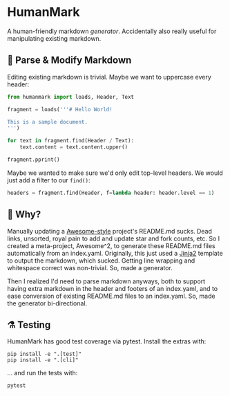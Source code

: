 # HumanMark

A human-friendly markdown *generator*. Accidentally also really useful for
manipulating existing markdown.

## 📝 Parse & Modify Markdown

Editing existing markdown is trivial. Maybe we want to uppercase every
header:

```python
from humanmark import loads, Header, Text

fragment = loads('''# Hello World!

This is a sample document.
''')

for text in fragment.find(Header / Text):
    text.content = text.content.upper()

fragment.pprint()
```

Maybe we wanted to make sure we'd only edit top-level headers. We would just
add a filter to our `find()`:

```python
headers = fragment.find(Header, f=lambda header: header.level == 1)
```

## 🙈 Why?

Manually updating a [Awesome-style][] project's README.md sucks. Dead links,
unsorted, royal pain to add and update star and fork counts, etc. So I
created a meta-project, Awesome^2, to generate these README.md files
automatically from an index.yaml. Originally, this just used a [Jinja2][]
template to output the markdown, which sucked. Getting line wrapping and
whitespace correct was non-trivial. So, made a generator.

Then I realized I'd need to parse markdown anyways, both to support having
extra markdown in the header and footers of an index.yaml, and to ease
conversion of existing README.md files to an index.yaml. So, made the
generator bi-directional.

## ⚗ Testing

HumanMark has good test coverage via pytest. Install the extras with:

    pip install -e ".[test]"
    pip install -e ".[cli]"

... and run the tests with:

    pytest

[markdown-it-py]: https://github.com/executablebooks/markdown-it-py
[awesome-style]: https://github.com/sindresorhus/awesome
[Jinja2]: https://jinja.palletsprojects.com/en/2.11.x/
